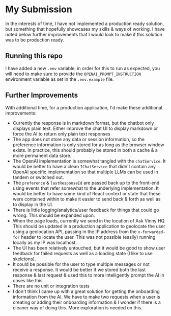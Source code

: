 # My Submission

In the interests of time, I have not implemented a production ready solution, but something that hopefully showcases my skills & ways of working. I have noted below further improvements that I would look to make if this solution was to be production ready.

## Running this repo

I have added a new `.env` variable, in order for this to run as expected, you will need to make sure to provide the `OPENAI_PROMPT_INSTRUCTION` environment variable as set in the `.env.example` file.

## Further Improvements

With additional time, for a production application, I'd make these additional improvements:

- Currently the response is in markdown format, but the chatbot only displays plain text. Either improve the chat UI to display markdown or force the AI to return only plain text responses
- The app does not store any data or session information, so the preference information is only stored for as long as the browser window exists. In practice, this should probably be stored in both a cache & a more permanent data store.
- The OpenAI implementation is somewhat tangled with the `chatService`. It would be better to have a clean `IChatService` that didn't contain any OpenAI specific implementation so that multiple LLMs can be used in tandem or switched out.
- The `preference` & `lastResponseId` are passed back up to the front-end using events that refer somewhat to the underlying implementation. It would be better to have some kind of React context or state that these were contained within to make it easier to send back & forth as well as to display in the UI.
- There is little logging/analytics/user feedback for things that could go wrong. This should be expanded upon.
- When the page loads, currently we send in the location of Ask Vinny HQ. This should be updated in a production application to geolocate the user using a geolocation API, passing in the IP address from the `x-forwarded-for` header to locate the user. This was not possible (easily) running locally as my IP was localhost.
- The UI has been relatively untouched, but it would be good to show user feedback for failed requests as well as a loading state (I like to use skeletons).
- It could be possible for the user to type multiple messages or not receive a response. It would be better if we stored both the last response & last request & used this to more intelligently prompt the AI in cases like this.
- There are no unit or integration tests
- I don't think I came up with a great solution for getting the onboarding information from the AI. We have to make two requests when a user is creating or adding their onboarding information & I wonder if there is a cleaner way of doing this. More exploration is needed on this.
